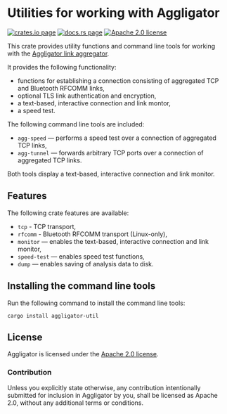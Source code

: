 # Utilities for working with Aggligator

[![crates.io page](https://img.shields.io/crates/v/aggligator-util)](https://crates.io/crates/aggligator-util)
[![docs.rs page](https://docs.rs/aggligator-util/badge.svg)](https://docs.rs/aggligator-util)
[![Apache 2.0 license](https://img.shields.io/crates/l/aggligator-util)](https://raw.githubusercontent.com/surban/aggligator/master/LICENSE)

This crate provides utility functions and command line tools for working with the
[Aggligator link aggregator].

It provides the following functionality:
  * functions for establishing a connection consisting of aggregated TCP
    and Bluetooth RFCOMM links,
  * optional TLS link authentication and encryption,
  * a text-based, interactive connection and link montor,
  * a speed test.

The following command line tools are included:
  * `agg-speed` — performs a speed test over a connection of aggregated TCP links,
  * `agg-tunnel` — forwards arbitrary TCP ports over a connection of aggregated TCP links.

Both tools display a text-based, interactive connection and link monitor.

[Aggligator link aggregator]: https://crates.io/crates/aggligator

## Features

The following crate features are available:

  * `tcp` - TCP transport,
  * `rfcomm` - Bluetooth RFCOMM transport (Linux-only),
  * `monitor` — enables the text-based, interactive connection and link monitor,
  * `speed-test` — enables speed test functions,
  * `dump` — enables saving of analysis data to disk.

## Installing the command line tools

Run the following command to install the command line tools:

    cargo install aggligator-util

## License

Aggligator is licensed under the [Apache 2.0 license].

[Apache 2.0 license]: https://github.com/surban/aggligator/blob/master/LICENSE

### Contribution

Unless you explicitly state otherwise, any contribution intentionally submitted
for inclusion in Aggligator by you, shall be licensed as Apache 2.0, without any
additional terms or conditions.
